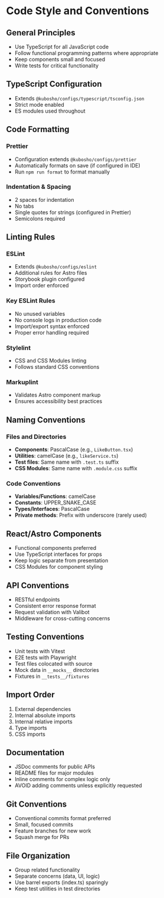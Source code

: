 # Code Style and Conventions

## General Principles

- Use TypeScript for all JavaScript code
- Follow functional programming patterns where appropriate
- Keep components small and focused
- Write tests for critical functionality

## TypeScript Configuration

- Extends `@kubosho/configs/typescript/tsconfig.json`
- Strict mode enabled
- ES modules used throughout

## Code Formatting

### Prettier

- Configuration extends `@kubosho/configs/prettier`
- Automatically formats on save (if configured in IDE)
- Run `npm run format` to format manually

### Indentation & Spacing

- 2 spaces for indentation
- No tabs
- Single quotes for strings (configured in Prettier)
- Semicolons required

## Linting Rules

### ESLint

- Extends `@kubosho/configs/eslint`
- Additional rules for Astro files
- Storybook plugin configured
- Import order enforced

### Key ESLint Rules

- No unused variables
- No console logs in production code
- Import/export syntax enforced
- Proper error handling required

### Stylelint

- CSS and CSS Modules linting
- Follows standard CSS conventions

### Markuplint

- Validates Astro component markup
- Ensures accessibility best practices

## Naming Conventions

### Files and Directories

- **Components**: PascalCase (e.g., `LikeButton.tsx`)
- **Utilities**: camelCase (e.g., `likeService.ts`)
- **Test files**: Same name with `.test.ts` suffix
- **CSS Modules**: Same name with `.module.css` suffix

### Code Conventions

- **Variables/Functions**: camelCase
- **Constants**: UPPER_SNAKE_CASE
- **Types/Interfaces**: PascalCase
- **Private methods**: Prefix with underscore (rarely used)

## React/Astro Components

- Functional components preferred
- Use TypeScript interfaces for props
- Keep logic separate from presentation
- CSS Modules for component styling

## API Conventions

- RESTful endpoints
- Consistent error response format
- Request validation with Valibot
- Middleware for cross-cutting concerns

## Testing Conventions

- Unit tests with Vitest
- E2E tests with Playwright
- Test files colocated with source
- Mock data in `__mocks__` directories
- Fixtures in `__tests__/fixtures`

## Import Order

1. External dependencies
2. Internal absolute imports
3. Internal relative imports
4. Type imports
5. CSS imports

## Documentation

- JSDoc comments for public APIs
- README files for major modules
- Inline comments for complex logic only
- AVOID adding comments unless explicitly requested

## Git Conventions

- Conventional commits format preferred
- Small, focused commits
- Feature branches for new work
- Squash merge for PRs

## File Organization

- Group related functionality
- Separate concerns (data, UI, logic)
- Use barrel exports (index.ts) sparingly
- Keep test utilities in test directories
